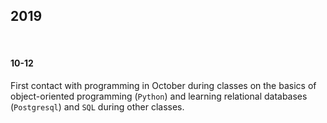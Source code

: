 ## 2019

&nbsp;

#### 10-12

First contact with programming in October during classes on the basics of object-oriented programming (`Python`) and learning relational databases (`Postgresql`) and `SQL` during other classes.
